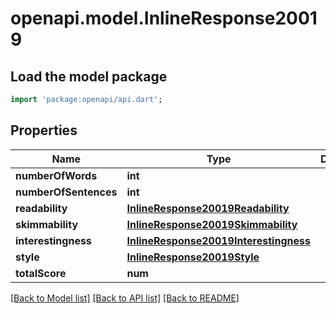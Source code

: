 # openapi.model.InlineResponse20019

## Load the model package
```dart
import 'package:openapi/api.dart';
```

## Properties
Name | Type | Description | Notes
------------ | ------------- | ------------- | -------------
**numberOfWords** | **int** |  | [optional] 
**numberOfSentences** | **int** |  | [optional] 
**readability** | [**InlineResponse20019Readability**](InlineResponse20019Readability.md) |  | [optional] 
**skimmability** | [**InlineResponse20019Skimmability**](InlineResponse20019Skimmability.md) |  | [optional] 
**interestingness** | [**InlineResponse20019Interestingness**](InlineResponse20019Interestingness.md) |  | [optional] 
**style** | [**InlineResponse20019Style**](InlineResponse20019Style.md) |  | [optional] 
**totalScore** | **num** |  | [optional] 

[[Back to Model list]](../README.md#documentation-for-models) [[Back to API list]](../README.md#documentation-for-api-endpoints) [[Back to README]](../README.md)



